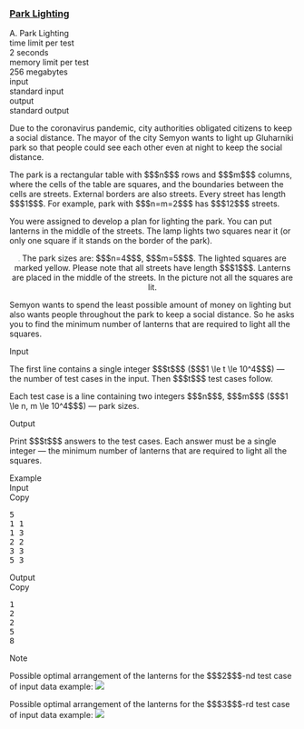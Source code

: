 <h3><a href="https://codeforces.com/contest/1358/problem/A" target="_blank" rel="noopener noreferrer">Park Lighting</a></h3>

<div class="header"><div class="title">A. Park Lighting</div><div class="time-limit"><div class="property-title">time limit per test</div>2 seconds</div><div class="memory-limit"><div class="property-title">memory limit per test</div>256 megabytes</div><div class="input-file input-standard"><div class="property-title">input</div>standard input</div><div class="output-file output-standard"><div class="property-title">output</div>standard output</div></div><div><p>Due to the coronavirus pandemic, city authorities obligated citizens to keep a social distance. The mayor of the city Semyon wants to light up Gluharniki park so that people could see each other even at night to keep the social distance.</p><p>The park is a rectangular table with $$$n$$$ rows and $$$m$$$ columns, where the cells of the table are squares, and the boundaries between the cells are streets. External borders are also streets. Every street has length $$$1$$$. For example, park with $$$n=m=2$$$ has $$$12$$$ streets.</p><p>You were assigned to develop a plan for lighting the park. You can put lanterns in the middle of the streets. The lamp lights two squares near it (or only one square if it stands on the border of the park).</p><center> <img class="tex-graphics" src="https://espresso.codeforces.com/7df5389fd8c341033accde7fd22d03802e1fd9e1.png" style="zoom: 15.0%;max-width: 100.0%;max-height: 100.0%;">   <span class="tex-font-size-small">The park sizes are: $$$n=4$$$, $$$m=5$$$. The lighted squares are marked yellow. Please note that all streets have length $$$1$$$. Lanterns are placed in the middle of the streets. In the picture <span class="tex-font-style-bf">not all</span> the squares are lit.</span> </center><p>Semyon wants to spend the least possible amount of money on lighting but also wants people throughout the park to keep a social distance. So he asks you to find the minimum number of lanterns that are required to light all the squares.</p></div><div class="input-specification"><div class="section-title">Input</div><p>The first line contains a single integer $$$t$$$ ($$$1 \le t \le 10^4$$$) — the number of test cases in the input. Then $$$t$$$ test cases follow.</p><p>Each test case is a line containing two integers $$$n$$$, $$$m$$$ ($$$1 \le n, m \le 10^4$$$) — park sizes.</p></div><div class="output-specification"><div class="section-title">Output</div><p>Print $$$t$$$ answers to the test cases. Each answer must be a single integer — the minimum number of lanterns that are required to light all the squares.</p></div><div class="sample-tests"><div class="section-title">Example</div><div class="sample-test"><div class="input"><div class="title">Input<div title="Copy" data-clipboard-target="#id004386031194848504" id="id002523598288519936" class="input-output-copier">Copy</div></div><pre id="id004386031194848504">5
1 1
1 3
2 2
3 3
5 3
</pre></div><div class="output"><div class="title">Output<div title="Copy" data-clipboard-target="#id0023505628714032756" id="id0037583292857864004" class="input-output-copier">Copy</div></div><pre id="id0023505628714032756">1
2
2
5
8
</pre></div></div></div><div class="note"><div class="section-title">Note</div><p>Possible optimal arrangement of the lanterns for the $$$2$$$-nd test case of input data example: <img class="tex-graphics" src="https://espresso.codeforces.com/ea885fae2457a5c0d0494300d1cd2279f14fc2a2.png" style="max-width: 100.0%;max-height: 100.0%;"></p><p>Possible optimal arrangement of the lanterns for the $$$3$$$-rd test case of input data example: <img class="tex-graphics" src="https://espresso.codeforces.com/d2647da857f242032940a341ee0f72cd7a3713d9.png" style="max-width: 100.0%;max-height: 100.0%;"> </p></div>